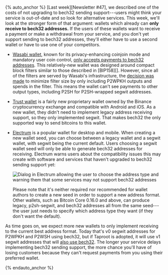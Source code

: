 {% auto_anchor %}
[Last week][Newsletter #47], we described one of the costs of not
upgrading to bech32 sending support---users might think your service is
out-of-date and so look for alternative services.  This week, we'll look
at the stronger form of that argument: wallets which already can **only
receive to bech32 addresses.**  If the users of these wallets
want to receive a payment or make a withdrawal from your service, and
you don't yet support sending to bech32 addresses, they'll either have
to use a second wallet or have to use one of your competitors.

<!-- Wasabi source: their documentation; see provided links -->
- [Wasabi wallet][], known for its privacy-enhancing coinjoin mode and
  mandatory user coin control, [only accepts payments to bech32
  addresses][wasabi bech32 only].  This relatively-new wallet was
  designed around compact block filters similar to those described in
  [BIP158][].  However, since all of the filters are served by Wasabi's
  infrastructure, the [decision was made]["only generate filters
  regarding bech32 addresses"] to minimize filter size by only
  including P2WPKH outputs and spends in the filter.  This means the
  wallet can't see payments to other output types, including P2SH for
  P2SH-wrapped segwit addresses.

<!-- Trust wallet source: private conversation harding had with a tester
of this wallet in Februray 2019 -->
- [Trust wallet][] is a fairly new proprietary wallet owned by the
  Binance cryptocurrency exchange and compatible with Android and iOS.
  As a new wallet, they didn't need to implement legacy address
  receiving support, so they only implemented segwit.  That makes bech32
  the only supported way to send bitcoins to this wallet.

<!-- Electrum source: harding tested default download from their website 2019-05-27 -->
- [Electrum][] is a popular wallet for desktop and mobile.  When
  creating a new wallet seed, you can choose between a legacy wallet and
  a segwit wallet, with segwit being the current default.  Users
  choosing a segwit wallet seed will only be able to generate bech32
  addresses for receiving.  Electrum warns users about the compatibility
  issues this may create with software and services that haven't
  upgraded to bech32 sending support yet:

    ![Dialog in Electrum allowing the user to choose the address type
    and warning them that some services may not support bech32
    addresses](/img/posts/2019-05-electrum-choose-wallet-type.png)

    Please note that it's neither required nor recommended for wallet
    authors to create a new seed in order to support a new address
    format.  Other wallets, such as Bitcoin Core 0.16.0 and above, can
    produce legacy, p2sh-segwit, and bech32 addresses all from the same
    seed---the user just needs to specify which address type they want
    (if they don't want the default).

As time goes on, we expect more new wallets to only implement receiving
to the current best address format. Today that's v0 segwit addresses for
P2WPKH and P2WSH using bech32, but if Taproot is adopted, it will use v1
segwit addresses that will [also use bech32][news45 bech32].  The longer your service
delays implementing bech32 sending support, the more chance you'll have
of losing customers because they can't request payments from you using
their preferred wallet.

[wasabi bech32 only]: https://github.com/zkSNACKs/WalletWasabi/blob/master/WalletWasabi.Documentation/FAQ.md#my-wallet-cant-send-to-bech32-addresses---what-wallets-can-i-use-instead
["only generate filters regarding bech32 addresses"]: https://github.com/zkSNACKs/Meta/blob/master/README.md#wasabi-wallet-under-the-hood
[wasabi wallet]: https://wasabiwallet.io/
[trust wallet]: https://trustwallet.com/
[electrum]: https://electrum.org/
[news45 bech32]: {{news45}}#bech32-sending-support
{% endauto_anchor %}
